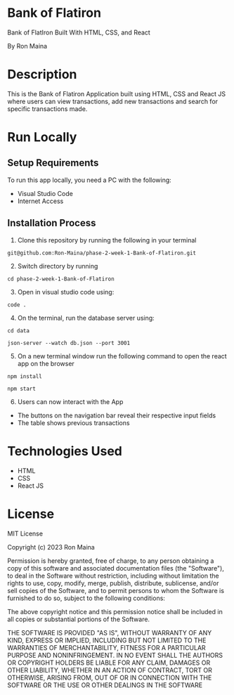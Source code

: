 # Bank of Flatiron
Bank of FlatIron Built With HTML, CSS, and React

By Ron Maina

# Description
This is the Bank of Flatiron Application built using HTML, CSS and React JS where users can view transactions, add new transactions and search for specific transactions made.

# Run Locally
## Setup Requirements
To run this app locally, you need a PC with the following:
* Visual Studio Code
* Internet Access

## Installation Process
1. Clone this repository by running the following in your terminal
```
git@github.com:Ron-Maina/phase-2-week-1-Bank-of-Flatiron.git
```
2. Switch directory by running
```
cd phase-2-week-1-Bank-of-Flatiron
```
3. Open in visual studio code using:
```
code .
```
4. On the terminal, run the database server using:
```
cd data
```
```
json-server --watch db.json --port 3001
```
5. On a new terminal window run the following command to open the react app on the browser
```
npm install
```
```
npm start
```
6. Users can now interact with the App
* The buttons on the navigation bar reveal their respective input fields
* The table shows previous transactions

# Technologies Used
* HTML
* CSS
* React JS

# License
MIT License

Copyright (c) 2023 Ron Maina

Permission is hereby granted, free of charge, to any person obtaining a copy of this software and associated documentation files (the "Software"), to deal in the Software without restriction, including without limitation the rights to use, copy, modify, merge, publish, distribute, sublicense, and/or sell copies of the Software, and to permit persons to whom the Software is furnished to do so, subject to the following conditions:

The above copyright notice and this permission notice shall be included in all copies or substantial portions of the Software.

THE SOFTWARE IS PROVIDED "AS IS", WITHOUT WARRANTY OF ANY KIND, EXPRESS OR IMPLIED, INCLUDING BUT NOT LIMITED TO THE WARRANTIES OF MERCHANTABILITY, FITNESS FOR A PARTICULAR PURPOSE AND NONINFRINGEMENT. IN NO EVENT SHALL THE AUTHORS OR COPYRIGHT HOLDERS BE LIABLE FOR ANY CLAIM, DAMAGES OR OTHER LIABILITY, WHETHER IN AN ACTION OF CONTRACT, TORT OR OTHERWISE, ARISING FROM, OUT OF OR IN CONNECTION WITH THE SOFTWARE OR THE USE OR OTHER DEALINGS IN THE SOFTWARE